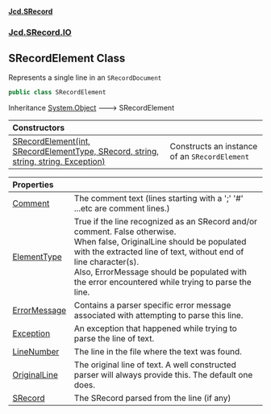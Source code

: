 #### [Jcd.SRecord](index.md 'index')
### [Jcd.SRecord.IO](Jcd.SRecord.IO.md 'Jcd.SRecord.IO')

## SRecordElement Class

Represents a single line in an `SRecordDocument`

```csharp
public class SRecordElement
```

Inheritance [System.Object](https://docs.microsoft.com/en-us/dotnet/api/System.Object 'System.Object') &#129106; SRecordElement

| Constructors | |
| :--- | :--- |
| [SRecordElement(int, SRecordElementType, SRecord, string, string, string, Exception)](Jcd.SRecord.IO.SRecordElement.SRecordElement(int,Jcd.SRecord.IO.SRecordElementType,Jcd.SRecord.SRecord,string,string,string,System.Exception).md 'Jcd.SRecord.IO.SRecordElement.SRecordElement(int, Jcd.SRecord.IO.SRecordElementType, Jcd.SRecord.SRecord, string, string, string, System.Exception)') | Constructs an instance of an `SRecordElement` |

| Properties | |
| :--- | :--- |
| [Comment](Jcd.SRecord.IO.SRecordElement.Comment.md 'Jcd.SRecord.IO.SRecordElement.Comment') | The comment text (lines starting with a ';' '#' ...etc are comment lines.) |
| [ElementType](Jcd.SRecord.IO.SRecordElement.ElementType.md 'Jcd.SRecord.IO.SRecordElement.ElementType') | True if the line recognized as an SRecord and/or comment. False otherwise.<br/>When false, OriginalLine should be populated with the extracted line of text, without end of line character(s).<br/>Also, ErrorMessage should be populated with the error encountered while trying to parse the line. |
| [ErrorMessage](Jcd.SRecord.IO.SRecordElement.ErrorMessage.md 'Jcd.SRecord.IO.SRecordElement.ErrorMessage') | Contains a parser specific error message associated with attempting to parse this line. |
| [Exception](Jcd.SRecord.IO.SRecordElement.Exception.md 'Jcd.SRecord.IO.SRecordElement.Exception') | An exception that happened while trying to parse the line of text. |
| [LineNumber](Jcd.SRecord.IO.SRecordElement.LineNumber.md 'Jcd.SRecord.IO.SRecordElement.LineNumber') | The line in the file where the text was found. |
| [OriginalLine](Jcd.SRecord.IO.SRecordElement.OriginalLine.md 'Jcd.SRecord.IO.SRecordElement.OriginalLine') | The original line of text. A well constructed parser will always provide this. The default one does. |
| [SRecord](Jcd.SRecord.IO.SRecordElement.SRecord.md 'Jcd.SRecord.IO.SRecordElement.SRecord') | The SRecord parsed from the line (if any) |
